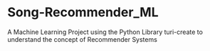 # Song-Recommender_ML
A Machine Learning Project using the Python Library turi-create to understand the concept of Recommender Systems
